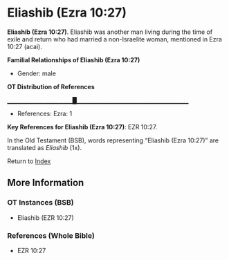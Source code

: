 # Eliashib (Ezra 10:27)
**Eliashib (Ezra 10:27)**. 
Eliashib was another man living during the time of exile and return who had married a non-Israelite woman, mentioned in Ezra 10:27 (acai). 




**Familial Relationships of Eliashib (Ezra 10:27)**


* Gender: male


**OT Distribution of References**

▁▁▁▁▁▁▁▁▁▁▁▁▁▁█▁▁▁▁▁▁▁▁▁▁▁▁▁▁▁▁▁▁▁▁▁▁▁▁
* References: Ezra: 1



**Key References for Eliashib (Ezra 10:27)**: 
EZR 10:27. 


In the Old Testament (BSB), words representing “Eliashib (Ezra 10:27)” are translated as 
*Eliashib* (1x). 




Return to [Index](00-Index.md)

## More Information

### OT Instances (BSB)

* Eliashib (EZR 10:27)



### References (Whole Bible)

* EZR 10:27



